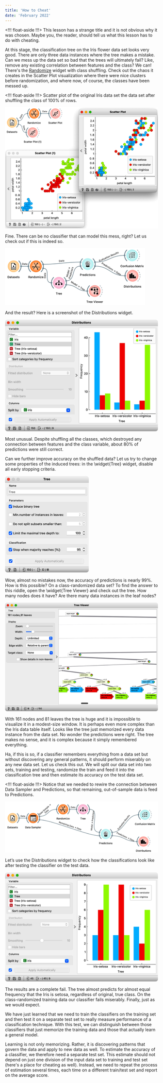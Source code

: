 ```yaml
---
title: 'How to Cheat'
date: 'February 2022'
---
```


<!!! float-aside !!!>
This lesson has a strange title and it is not obvious why it was chosen. Maybe you, the reader, should tell us what this lesson has to do with cheating.

At this stage, the classification tree on the Iris flower data set looks very good. There are only three data instances where the tree makes a mistake. Can we mess up the data set so bad that the trees will ultimately fail? Like, remove any existing correlation between features and the class? We can! There's the [Randomize](https://orangedatamining.com/widget-catalog/transform/randomize/) widget with class shuffling. Check out the chaos it creates in the Scatter Plot visualization where there were nice clusters before randomization, and where now, of course, the classes have been messed up.

<!!! float-aside !!!>
Scatter plot of the original Iris data set the data set after shuffling the class of 100% of rows.

![](randomize.png)

Fine. There can be no classifier that can model this mess, right? Let us check out if this is indeed so.

![](overfit.png)

And the result? Here is a screenshot of the Distributions widget.

![](overfit-distributions.png)

Most unusual. Despite shuffling all the classes, which destroyed any connection between features and the class variable, about 80\% of predictions were still correct.

Can we further improve accuracy on the shuffled data? Let us try to change some properties of the induced trees: in the \widget{Tree} widget, disable all early stopping criteria.

![](early-stopping.png)

Wow, almost no mistakes now, the accuracy of predictions is nearly 99%. How is this possible? On a class-randomized data set? To find the answer to this riddle, open the \widget{Tree Viewer} and check out the tree. How many nodes does it have? Are there many data instances in the leaf nodes?

![](overfitted-tree.png)

With 161 nodes and 81 leaves the tree is huge and it is impossible to visualize it in a modest-size window. It is perhaps even more complex than the Iris data table itself. Looks like the tree just memorized every data instance from the data set. No wonder the predictions were right. The tree makes no sense, and it is complex because it simply remembered everything.

Ha, if this is so, if a classifier remembers everything from a data set but without discovering any general patterns, it should perform miserably on any new data set. Let us check this out. We will split our data set into two sets, training and testing, randomize the train and feed it into the classification tree and then estimate its accuracy on the test data set.

<!!! float-aside !!!>
Notice that we needed to rewire the connection between Data Sampler and Predictions, so that remaining, out-of-sample data is feed to Predictions.

![](split.png)

Let’s use the Distributions widget to check how the classifications look like after testing the classifier on the test data.

![](split-distributions.png)

The results are a complete fail. The tree almost predicts for almost equal frequency that the Iris is setosa, regardless of original, true class. On the class-randomized training data our classifier fails miserably. Finally, just as we would expect.

We have just learned that we need to train the classifiers on the training set and then test it on a separate test set to really measure performance of a classification technique. With this test, we can distinguish between those classifiers that just memorize the training data and those that actually learn a general model.

Learning is not only memorizing. Rather, it is discovering patterns that govern the data and apply to new data as well. To estimate the accuracy of a classifier, we therefore need a separate test set. This estimate should not depend on just one division of the input data set to training and test set (here's a place for cheating as well). Instead, we need to repeat the process of estimation several times, each time on a different train/test set and report on the average score.